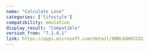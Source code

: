 ```yaml
---
name: "Calculate Love"
categories: ['lifestyle']
compatibility: emulation
display_result: "Compatible"
version_from: "7.1.0.1"
link: https://apps.microsoft.com/detail/9NBLGGH6CG32
---
```

